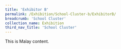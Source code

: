 ```yaml
---
title: 'Exhibitor B'
permalink: /Exhibition/School-Cluster-b/ExhibitorB/
breadcrumb: 'School Cluster'
collection_name: Exhibition
third_nav_title: 'School Cluster'
---
```


<div>
  This is Malay content.      
</div>
